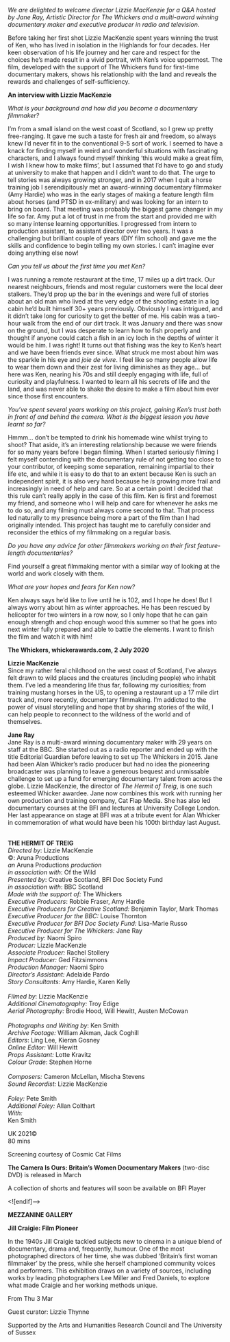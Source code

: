 

_We are delighted to welcome director Lizzie MacKenzie for a Q&A hosted by Jane Ray, Artistic Director for The Whickers and a multi-award winning documentary maker and executive producer in radio and television._

Before taking her first shot Lizzie MacKenzie spent years winning the trust of Ken, who has lived in isolation in the Highlands for four decades. Her keen observation of his life journey and her care and respect for the choices he’s made result in a vivid portrait, with Ken’s voice uppermost. The film, developed with the support of The Whickers fund for first-time documentary makers, shows his relationship with the land and reveals the rewards and challenges of self-sufficiency.

**An interview with Lizzie MacKenzie**

_What is your background and how did you become a documentary filmmaker?_

I’m from a small island on the west coast of Scotland, so I grew up pretty free-ranging. It gave me such a taste for fresh air and freedom, so always knew I’d never fit in to the conventional 9-5 sort of work. I seemed to have a knack for finding myself in weird and wonderful situations with fascinating characters, and I always found myself thinking ‘this would make a great film, I wish I knew how to make films’, but I assumed that I’d have to go and study at university to make that happen and I didn’t want to do that. The urge to tell stories was always growing stronger, and in 2017 when I quit a horse training job I serendipitously met an award-winning documentary filmmaker (Amy Hardie) who was in the early stages of making a feature length film about horses (and PTSD in ex-military) and was looking for an intern to bring on board. That meeting was probably the biggest game changer in my life so far. Amy put a lot of trust in me from the start and provided me with so many intense learning opportunities. I progressed from intern to production assistant, to assistant director over two years. It was a challenging but brilliant couple of years (DIY film school) and gave me the skills and confidence to begin telling my own stories. I can’t imagine ever doing anything else now!

_Can you tell us about the first time you met Ken?_

I was running a remote restaurant at the time, 17 miles up a dirt track. Our nearest neighbours, friends and most regular customers were the local deer stalkers. They’d prop up the bar in the evenings and were full of stories about an old man who lived at the very edge of the shooting estate in a log cabin he’d built himself 30+ years previously. Obviously I was intrigued, and it didn’t take long for curiosity to get the better of me. His cabin was a two-hour walk from the end of our dirt track. It was January and there was snow on the ground, but I was desperate to learn how to fish properly and thought if anyone could catch a fish in an icy loch in the depths of winter it would be him. I was right! It turns out that fishing was the key to Ken’s heart and we have been friends ever since. What struck me most about him was the sparkle in his eye and _joie de vivre_. I feel like so many people allow life to wear them down and their zest for living diminishes as they age… but here was Ken, nearing his 70s and still deeply engaging with life, full of curiosity and playfulness. I wanted to learn all his secrets of life and the land, and was never able to shake the desire to make a film about him ever since those first encounters.

_You’ve spent several years working on this project, gaining Ken’s trust both in front of and behind the camera. What is the biggest lesson you have learnt  so far?_

Hmmm… don’t be tempted to drink his homemade wine whilst trying to shoot? That aside, it’s an interesting relationship because we were friends for so many years before I began filming. When I started seriously filming I felt myself contending with the documentary rule of not getting too close to your contributor, of keeping some separation, remaining impartial to their life etc, and while it is easy to do that to an extent because Ken is such an independent spirit, it is also very hard because he _is_ growing more frail and increasingly in need of help and care. So at a certain point I decided that this rule can’t really apply in the case of this film. Ken is first and foremost my friend, and someone who I will help and care for whenever he asks me to do so, and any filming must always come second to that. That process led naturally to my presence being more a part of the film than I had originally intended. This project has taught me to carefully consider and reconsider the ethics of my filmmaking on a regular basis.

_Do you have any advice for other filmmakers working on their first feature-length documentaries?_

Find yourself a great filmmaking mentor with a similar way of looking at the world and work closely with them.

_What are your hopes and fears for Ken now?_

Ken always says he’d like to live until he is 102, and I hope he does! But I always worry about him as winter approaches. He has been rescued by helicopter for two winters in a row now, so I only hope that he can gain enough strength and chop enough wood this summer so that he goes into next winter fully prepared and able to battle the elements. I want to finish the film and watch it with him!

**The Whickers, whickerawards.com, 2 July 2020**

**Lizzie MacKenzie**  
Since my rather feral childhood on the west coast of Scotland, I’ve always felt drawn to wild places and the creatures (including people) who inhabit them. I’ve led a meandering life thus far, following my curiosities; from training mustang horses in the US, to opening a restaurant up a 17 mile dirt track and, more recently, documentary filmmaking. I’m addicted to the power of visual storytelling and hope that by sharing stories of the wild, I can help people to reconnect to the wildness of the world and of themselves.

**Jane Ray**  
Jane Ray is a multi-award winning documentary maker with 29 years on staff at the BBC. She started out as a radio reporter and ended up with the title Editorial Guardian before leaving to set up The Whickers in 2015. Jane had been Alan Whicker’s radio producer but had no idea the pioneering broadcaster was planning to leave a generous bequest and unmissable challenge to set up a fund for emerging documentary talent from across the globe. Lizzie MacKenzie, the director of _The Hermit of Treig_, is one such esteemed Whicker awardee. Jane now combines this work with running her own production and training company, Cat Flap Media. She has also led documentary courses at the BFI and lectures at University College London.  
Her last appearance on stage at BFI was at a tribute event for Alan Whicker in commemoration of what would have been his 100th birthday last August.
<br><br>

**THE HERMIT OF TREIG**  
_Directed by_: Lizzie MacKenzie  
©: Aruna Productions  
_an_ Aruna Productions _production_  
_in association with_: Of the Wild  
_Presented by_: Creative Scotland,  BFI Doc Society Fund  
_in association with_: BBC Scotland  
_Made with the support of:_ The Whickers  
_Executive Producers_: Robbie Fraser, Amy Hardie  
_Executive Producers for Creative Scotland:_ Benjamin Taylor, Mark Thomas  
_Executive Producer for the BBC:_ Louise Thornton  
_Executive Producer for BFI Doc Society Fund:_  Lisa-Marie Russo  
_Executive Producer for The Whickers:_ Jane Ray<br>
_Produced by_: Naomi Spiro<br>
_Producer:_ Lizzie MacKenzie<br>
_Associate Producer:_ Rachel Stollery<br>
_Impact Producer:_ Ged Fitzsimmons<br>
_Production Manager:_ Naomi Spiro<br>
_Director’s Assistant:_ Adelaide Pardo<br>
_Story Consultants:_ Amy Hardie, Karen Kelly<br>  
_Filmed by_: Lizzie MacKenzie<br>
_Additional Cinematography:_ Troy Edige<br>
_Aerial Photography:_ Brodie Hood, Will Hewitt, Austen McCowan<br>  
_Photographs and Writing by_: Ken Smith<br>
_Archive Footage:_ William Aikman, Jack Coghill<br>
_Editors_: Ling Lee, Kieran Gosney<br>
_Online Editor:_ Will Hewitt<br>
_Props Assistant:_ Lotte Kravitz<br>
_Colour Grade_: Stephen Horne<br>  
_Composers:_ Cameron McLellan, Mischa Stevens<br>
_Sound Recordist:_ Lizzie MacKenzie<br>  
_Foley:_ Pete Smith<br>
_Additional Foley:_ Allan Colthart<br>
_With:_<br>
Ken Smith

UK 2021©<br>
80 mins

Screening courtesy of Cosmic Cat Films

**The Camera Is Ours: Britain’s Women Documentary Makers** (two-disc DVD) is  released in March

A collection of shorts and features will soon be available on BFI Player

<![endif]-->

**MEZZANINE GALLERY**

**Jill Craigie: Film Pioneer**

In the 1940s Jill Craigie tackled subjects new to cinema in a unique blend of documentary, drama and, frequently, humour. One of the most photographed directors of her time, she was dubbed ‘Britain’s first woman filmmaker’ by the press, while she herself championed community voices and performers. This exhibition draws on a variety of sources, including works by leading photographers Lee Miller and Fred Daniels, to explore what made Craigie and her working methods unique.

From Thu 3 Mar

Guest curator: Lizzie Thynne

Supported by the Arts and Humanities Research Council and The University of Sussex
<!--stackedit_data:
eyJoaXN0b3J5IjpbODQxNzE4ODM5XX0=
-->